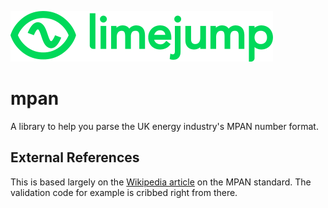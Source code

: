 ![Limejump](logo.png)

# mpan

A library to help you parse the UK energy industry's MPAN number format.


## External References

This is based largely on the [Wikipedia article](https://en.wikipedia.org/wiki/Meter_Point_Administration_Number)
on the MPAN standard.  The validation code for example is cribbed right from
there.
